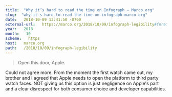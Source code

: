 ```yaml
---
title:  "Why it’s hard to read the time on Infograph – Marco.org" 
slug:  "why-it-s-hard-to-read-the-time-on-infograph-marco-org" 
date:   2018-10-09 13:41:50 -0700 
external-url:   https://marco.org/2018/10/09/infograph-legibility#fnref:pMiV5VkCX3 
year:   2018 
month:   10 
scheme:   https 
host:   marco.org 
path:   /2018/10/09/infograph-legibility 
---
```


> Open this door, Apple.

Could not agree more. From the moment the first watch came out, my brother and I agreed that Apple needs to open the platform to third party watch faces. NOT giving us this option is just negligence on Apple's part and a clear disrespect for both consumer choice and developer capabilities.